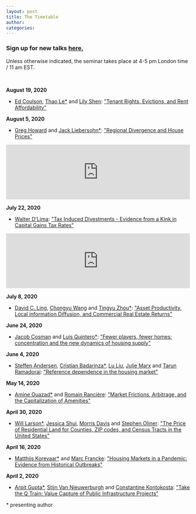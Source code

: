 ```yaml
---
layout: post
title: The Timetable
author:
categories:
---
```


### Sign up for new talks [here.](/2020/06/02/signup.html)

Unless otherwise indicated, the seminar takes place at 4-5 pm London time / 11 am EST.
<p>&nbsp;</p>

**August 19, 2020**
- [Ed Coulson](https://edcoulson.weebly.com), [Thao Le*](https://robinson.gsu.edu/profile/thao-le/) and [Lily Shen](): ["Tenant Rights, Evictions, and Rent Affordability"](https://papers.ssrn.com/sol3/papers.cfm?abstract_id=3641859)

**August 5, 2020**
- [Greg Howard](https://sites.google.com/view/greghoward) and [Jack Liebersohn*](https://www.jackliebersohn.com/): ["Regional Divergence and House Prices"](https://papers.ssrn.com/sol3/papers.cfm?abstract_id=3570654)

<iframe src="https://player.vimeo.com/video/445795723" width="100%" frameborder="0" allow="autoplay; fullscreen" allowfullscreen></iframe>

**July 22, 2020**
- [Walter D'Lima](https://www.odu.edu/directory/people/w/wdlima): ["Tax Induced Divestments - Evidence from a Kink in Capital Gains Tax Rates"](https://drive.google.com/file/d/1CwhKJg5ZIzxTdsNCfFQupaUsLOUeHR2m/view?usp=sharing)

<iframe src="https://player.vimeo.com/video/439828778" width="100%" frameborder="0" allow="autoplay; fullscreen" allowfullscreen></iframe>


**July 8, 2020**
- [David C. Ling](https://warrington.ufl.edu/directory/person/5291/), [Chongyu Wang](https://sites.google.com/a/uconn.edu/chongyu-michael-wang) and [Tingyu Zhou*](https://business.fsu.edu/person/tingyu-zhou): ["Asset Productivity, Local information Diffusion, and Commercial Real Estate Returns"](https://papers.ssrn.com/sol3/papers.cfm?abstract_id=3628872)

**June 24, 2020**

- [Jacob Cosman](http://jacobcosman.ca/) and [Luis Quintero*](https://carey.jhu.edu/faculty/faculty-directory/luis-quintero-phd):  ["Fewer players, fewer homes: concentration and the new dynamics of housing supply"](https://drive.google.com/file/d/1dhyhkBILKaZwoldSsh9iq0qE1cTEZdHN/view)

**June 4, 2020**

- [Steffen Andersen](https://www.cbs.dk/en/research/departments-and-centres/department-of-finance/staff/sanfi), [Cristian Badarinza*](http://www.badarinza.net/), [Lu Liu](https://www.imperial.ac.uk/people/l.liu16), [Julie Marx](https://www.cbs.dk/en/research/departments-and-centres/department-of-finance/staff/phd-fellow) and [Tarun Ramadorai](http://www.tarunramadorai.com/): ["Reference dependence in the housing market"](https://papers.ssrn.com/sol3/papers.cfm?abstract_id=3396506)

**May 14, 2020**

- [Amine Ouazad*](https://www.ouazad.com/) and [Romain Rancière](https://dornsife.usc.edu/cf/econ/econ_faculty_display.cfm?Person_ID=1076297): ["Market Frictions, Arbitrage, and the Capitalization of Amenities"](https://www.nber.org/papers/w25701)

**April 30, 2020**

- [Will Larson*](http://williamlarson.com/), [Jessica Shui](https://ideas.repec.org/f/psh887.html), [Morris Davis](https://www.business.rutgers.edu/faculty/morris-davis) and [Stephen Oliner](https://www.aei.org/profile/stephen-d-oliner/): ["The Price of Residential Land for Counties, ZIP codes, and Census Tracts in the United States"](https://www.fhfa.gov/PolicyProgramsResearch/Research/Pages/wp1901.aspx)

**April 16, 2020**

- [Matthijs Korevaar*](https://sites.google.com/view/matthijskorevaar/home) and [Marc Francke](https://www.uva.nl/en/profile/f/r/m.k.francke/m.k.francke.html?cb): ["Housing Markets in a Pandemic: Evidence from Historical Outbreaks"](https://papers.ssrn.com/sol3/papers.cfm?abstract_id=3566909)

**April 2, 2020**

- [Arpit Gupta*](https://www.stern.nyu.edu/faculty/bio/arpit-gupta), [Stijn Van Nieuwerburgh](http://people.stern.nyu.edu/svnieuwe/) and [Constantine Kontokosta](https://engineering.nyu.edu/faculty/constantine-kontokosta): ["Take the Q Train: Value Capture of Public Infrastructure Projects"](https://www.nber.org/papers/w26789)


\* presenting author
